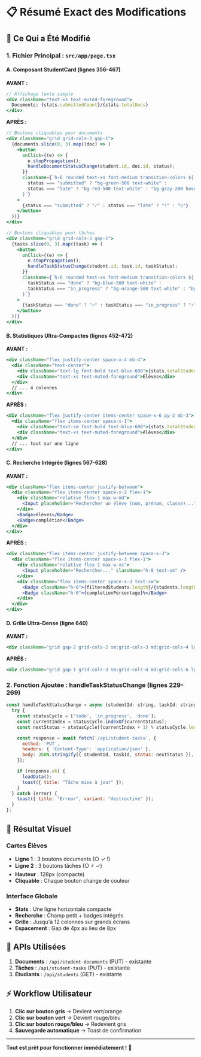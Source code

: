 # 📋 Résumé Exact des Modifications

## 🎯 Ce Qui a Été Modifié

### 1. Fichier Principal : `src/app/page.tsx`

#### A. Composant StudentCard (lignes 356-467)
**AVANT :**
```jsx
// Affichage texte simple
<div className="text-xs text-muted-foreground">
  Documents: {stats.submittedCount}/{stats.totalDocs}
</div>
```

**APRÈS :**
```jsx
// Boutons cliquables pour documents
<div className="grid grid-cols-3 gap-1">
  {documents.slice(0, 3).map((doc) => (
    <button
      onClick={(e) => {
        e.stopPropagation();
        handleDocumentStatusChange(student.id, doc.id, status);
      }}
      className={`h-6 rounded text-xs font-medium transition-colors ${
        status === "submitted" ? "bg-green-500 text-white" : 
        status === "late" ? "bg-red-500 text-white" : "bg-gray-200 hover:bg-gray-300"
      }`}
    >
      {status === "submitted" ? "✓" : status === "late" ? "!" : "○"}
    </button>
  ))}
</div>

// Boutons cliquables pour tâches
<div className="grid grid-cols-3 gap-1">
  {tasks.slice(0, 3).map((task) => (
    <button
      onClick={(e) => {
        e.stopPropagation();
        handleTaskStatusChange(student.id, task.id, taskStatus);
      }}
      className={`h-6 rounded text-xs font-medium transition-colors ${
        taskStatus === "done" ? "bg-blue-500 text-white" : 
        taskStatus === "in_progress" ? "bg-orange-500 text-white" : "bg-gray-200 hover:bg-gray-300"
      }`}
    >
      {taskStatus === "done" ? "✓" : taskStatus === "in_progress" ? "⚡" : "○"}
    </button>
  ))}
</div>
```

#### B. Statistiques Ultra-Compactes (lignes 452-472)
**AVANT :**
```jsx
<div className="flex justify-center space-x-4 mb-4">
  <div className="text-center">
    <div className="text-lg font-bold text-blue-600">{stats.totalStudents}</div>
    <div className="text-xs text-muted-foreground">Élèves</div>
  </div>
  // ... 4 colonnes
</div>
```

**APRÈS :**
```jsx
<div className="flex justify-center items-center space-x-6 py-2 mb-3">
  <div className="flex items-center space-x-1">
    <div className="text-sm font-bold text-blue-600">{stats.totalStudents}</div>
    <div className="text-xs text-muted-foreground">élèves</div>
  </div>
  // ... tout sur une ligne
</div>
```

#### C. Recherche Intégrée (lignes 567-628)
**AVANT :**
```jsx
<div className="flex items-center justify-between">
  <div className="flex items-center space-x-2 flex-1">
    <div className="relative flex-1 max-w-md">
      <Input placeholder="Rechercher un élève (nom, prénom, classe)..." />
    </div>
    <Badge>élèves</Badge>
    <Badge>complétion</Badge>
  </div>
</div>
```

**APRÈS :**
```jsx
<div className="flex items-center justify-between space-x-3">
  <div className="flex items-center space-x-3 flex-1">
    <div className="relative flex-1 max-w-xs">
      <Input placeholder="Rechercher..." className="h-8 text-sm" />
    </div>
    <div className="flex items-center space-x-3 text-sm">
      <Badge className="h-6">{filteredStudents.length}/{students.length} élèves</Badge>
      <Badge className="h-6">{completionPercentage}%</Badge>
    </div>
  </div>
</div>
```

#### D. Grille Ultra-Dense (ligne 640)
**AVANT :**
```jsx
<div className="grid gap-2 grid-cols-2 sm:grid-cols-3 md:grid-cols-4 lg:grid-cols-6 xl:grid-cols-8 2xl:grid-cols-10">
```

**APRÈS :**
```jsx
<div className="grid gap-1 grid-cols-3 sm:grid-cols-4 md:grid-cols-6 lg:grid-cols-8 xl:grid-cols-10 2xl:grid-cols-12">
```

### 2. Fonction Ajoutée : handleTaskStatusChange (lignes 229-269)

```jsx
const handleTaskStatusChange = async (studentId: string, taskId: string, currentStatus: string) => {
  try {
    const statusCycle = ['todo', 'in_progress', 'done'];
    const currentIndex = statusCycle.indexOf(currentStatus);
    const nextStatus = statusCycle[(currentIndex + 1) % statusCycle.length];

    const response = await fetch('/api/student-tasks', {
      method: 'PUT',
      headers: { 'Content-Type': 'application/json' },
      body: JSON.stringify({ studentId, taskId, status: nextStatus }),
    });

    if (response.ok) {
      loadData();
      toast({ title: "Tâche mise à jour" });
    }
  } catch (error) {
    toast({ title: "Erreur", variant: "destructive" });
  }
};
```

## 🎨 Résultat Visuel

### Cartes Élèves
- **Ligne 1** : 3 boutons documents (○ ✓ !)
- **Ligne 2** : 3 boutons tâches (○ ⚡ ✓)
- **Hauteur** : 128px (compacte)
- **Cliquable** : Chaque bouton change de couleur

### Interface Globale
- **Stats** : Une ligne horizontale compacte
- **Recherche** : Champ petit + badges intégrés
- **Grille** : Jusqu'à 12 colonnes sur grands écrans
- **Espacement** : Gap de 4px au lieu de 8px

## 🔧 APIs Utilisées

1. **Documents** : `/api/student-documents` (PUT) - existante
2. **Tâches** : `/api/student-tasks` (PUT) - existante
3. **Étudiants** : `/api/students` (GET) - existante

## ⚡ Workflow Utilisateur

1. **Clic sur bouton gris** → Devient vert/orange
2. **Clic sur bouton vert** → Devient rouge/bleu  
3. **Clic sur bouton rouge/bleu** → Redevient gris
4. **Sauvegarde automatique** → Toast de confirmation

---

**Tout est prêt pour fonctionner immédiatement !** 🚀

